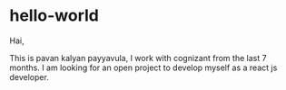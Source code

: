 # hello-world

Hai,

This is pavan kalyan payyavula, I work with cognizant from the last 7 months. I am looking for an open project to develop myself as a react js developer.

